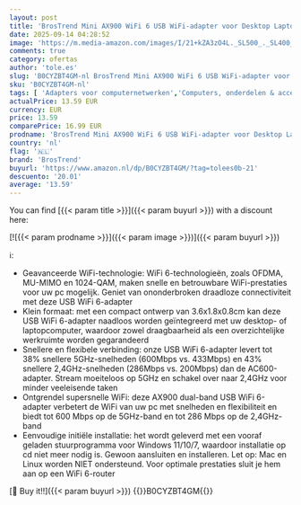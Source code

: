 ```yaml
---
layout: post
title: 'BrosTrend Mini AX900 WiFi 6 USB WiFi-adapter voor Desktop Laptop  Dual-band WiFi-dongle 5GHz 600Mbps + 2 4GHz 286Mbps  USB 2.0 computer netwerk adapter voor Windows 11/10/7  Draadloze Internet Dongle'
date: 2025-09-14 04:28:52
image: 'https://m.media-amazon.com/images/I/21+kZA3zO4L._SL500_._SL400_.jpg'
comments: true
category: ofertas
author: 'tole.es'
slug: 'B0CYZBT4GM-nl BrosTrend Mini AX900 WiFi 6 USB WiFi-adapter voor Desktop...'
sku: 'B0CYZBT4GM-nl'
tags: [ 'Adapters voor computernetwerken','Computers, onderdelen & accessoires','Elektronica','Netwerkapparaten','USB-netwerkadapters','brostrend','🇳🇱', ]
actualPrice: 13.59 EUR
currency: EUR
price: 13.59
comparePrice: 16.99 EUR
prodname: 'BrosTrend Mini AX900 WiFi 6 USB WiFi-adapter voor Desktop Laptop  Dual-band WiFi-dongle 5GHz 600Mbps + 2 4GHz 286Mbps  USB 2.0 computer netwerk adapter voor Windows 11/10/7  Draadloze Internet Dongle'
country: 'nl'
flag: '🇳🇱'
brand: 'BrosTrend'
buyurl: 'https://www.amazon.nl/dp/B0CYZBT4GM/?tag=tolees0b-21'
descuento: '20.01'
average: '13.59'
---
```


You can find [{{< param title >}}]({{< param buyurl >}}) with a discount here:

[![{{< param prodname >}}]({{< param image >}})]({{< param buyurl >}})

ℹ️:

- Geavanceerde WiFi-technologie: WiFi 6-technologieën, zoals OFDMA, MU-MIMO en 1024-QAM, maken snelle en betrouwbare WiFi-prestaties voor uw pc mogelijk. Geniet van ononderbroken draadloze connectiviteit met deze USB WiFi 6-adapter
- Klein formaat: met een compact ontwerp van 3.6x1.8x0.8cm kan deze USB WiFi 6-adapter naadloos worden geïntegreerd met uw desktop- of laptopcomputer, waardoor zowel draagbaarheid als een overzichtelijke werkruimte worden gegarandeerd
- Snellere en flexibele verbinding: onze USB WiFi 6-adapter levert tot 38% snellere 5GHz-snelheden (600Mbps vs. 433Mbps) en 43% snellere 2,4GHz-snelheden (286Mbps vs. 200Mbps) dan de AC600-adapter. Stream moeiteloos op 5GHz en schakel over naar 2,4GHz voor minder veeleisende taken
- Ontgrendel supersnelle WiFi: deze AX900 dual-band USB WiFi 6-adapter verbetert de WiFi van uw pc met snelheden en flexibiliteit en biedt tot 600 Mbps op de 5GHz-band en tot 286 Mbps op de 2,4GHz-band
- Eenvoudige initiële installatie: het wordt geleverd met een vooraf geladen stuurprogramma voor Windows 11/10/7, waardoor installatie op cd niet meer nodig is. Gewoon aansluiten en installeren. Let op: Mac en Linux worden NIET ondersteund. Voor optimale prestaties sluit je hem aan op een WiFi 6-router

[🛒 Buy it!!]({{< param buyurl >}})
{{<world>}}B0CYZBT4GM{{</world>}}
